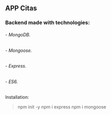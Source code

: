 ## APP Citas
### Backend made with technologies:
###### - MongoDB.
###### - Mongoose.
###### - Express.
###### - ES6.

Installation:
> npm init -y
> npm i express
> npm i mongoose
